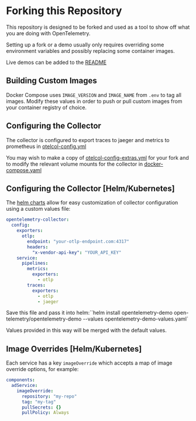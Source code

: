 # Forking this Repository

This repository is designed to be forked and used as a tool to show off what you
are doing with OpenTelemetry.

Setting up a fork or a demo usually only requires overriding some environment
variables and possibly replacing some container images.

Live demos can be added to the [README](https://github.com/open-telemetry/opentelemetry-demo/blob/main/README.md?plain=1#L186)

## Building Custom Images

Docker Compose uses  `IMAGE_VERSION`  and `IMAGE_NAME` from `.env`  to tag all
images. Modify these values in order to push or pull custom images from your
container registry of choice.

## Configuring the Collector

The collector is configured to export traces to jaeger and metrics to prometheus
in
[otelcol-config.yml](https://github.com/open-telemetry/opentelemetry-demo/blob/main/src/otelcollector/otelcol-config.yml)

You may wish to make a copy of
[otelcol-config-extras.yml](https://github.com/open-telemetry/opentelemetry-demo/blob/main/src/otelcollector/otelcol-config-extras.yml)
for your fork and to modify the relevant volume mounts for the collector in
[docker-compose.yaml](https://github.com/open-telemetry/opentelemetry-demo/blob/main/docker-compose.yml)

## Configuring the Collector [Helm/Kubernetes]

The [helm
charts](https://github.com/open-telemetry/opentelemetry-helm-charts/tree/main/charts/opentelemetry-demo)
allow for easy customization of collector configuration using a custom values
file:

```yaml
opentelemetry-collector:
  config:
    exporters:
      otlp:
        endpoint: "your-otlp-endpoint.com:4317"
        headers:
          "x-vendor-api-key": "YOUR_API_KEY"
    service:
      pipelines:
        metrics:
          exporters:
            - otlp
        traces:
          exporters:
            - otlp
            - jaeger
```

Save this file and pass it into helm:``helm install opentelemetry-demo
open-telemetry/opentelemetry-demo --values opentelemetry-demo-values.yaml`

Values provided in this way will be merged with the default values.

## Image Overrides [Helm/Kubernetes]

Each service has a key `imageOverride` which accepts a map of image override
options, for example:

```yaml
components:
  adService:
    imageOverride:
      repository: "my-repo"
      tag: "my-tag"
      pullSecrets: {}
      pullPolicy: Always
```
